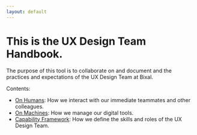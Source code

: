 ```yaml
---
layout: default
---
```


# This is the UX Design Team Handbook.
The purpose of this tool is to collaborate on and document and the practices and expectations of the UX Design Team at Bixal.

Contents:
- [On Humans]({{site.baseurl}}/humans/): How we interact with our immediate teammates and other colleagues.
- [On Machines]({{site.baseurl}}/machines/): How we manage our digital tools.
- [Capability Framework]({{site.baseurl}}/capabilities/): How we define the skills and roles of the UX Design Team.
